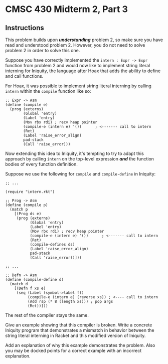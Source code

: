 # CMSC 430 Midterm 2, Part 3

## Instructions

This problem builds upon ***understanding*** problem 2, so make sure
you have read and understood problem 2.  However, you do not need to
solve problem 2 in order to solve this one.

Suppose you have correctly implemented the `intern : Expr -> Expr`
function from problem 2 and would now like to implement string literal
interning for Iniquity, the language after Hoax that adds the
ability to define and call functions.

For Hoax, it was possible to implement string literal interning by
calling `intern` within the `compile` function like so:

```
;; Expr -> Asm
(define (compile e)
  (prog (externs)           
        (Global 'entry)
        (Label 'entry)
        (Mov rbx rdi) ; recv heap pointer
        (compile-e (intern e) '())      ; <------- call to intern
        (Ret)
        (Label 'raise_error_align)
        pad-stack
        (Call 'raise_error)))
```

Now extending this idea to Iniquity, it's tempting to try to adapt
this approach by calling `intern` on the top-level expression
***and*** the function bodies of every function definition.

Suppose we use the following for `compile` and `compile-define` in
Iniquity:

```
;; ...

(require "intern.rkt")

;; Prog -> Asm
(define (compile p)
  (match p
    [(Prog ds e)  
     (prog (externs)
           (Global 'entry)
           (Label 'entry)
           (Mov rbx rdi) ; recv heap pointer
           (compile-e (intern e) '())      ; <------- call to intern
           (Ret)
           (compile-defines ds)
           (Label 'raise_error_align)
           pad-stack
           (Call 'raise_error))]))

;; ...

;; Defn -> Asm
(define (compile-define d)
  (match d
    [(Defn f xs e)
     (seq (Label (symbol->label f))
          (compile-e (intern e) (reverse xs)) ; <---- call to intern
          (Add rsp (* 8 (length xs))) ; pop args
          (Ret))]))
```

The rest of the compiler stays the same.

Give an example showing that this compiler is broken. Write a concrete Iniquity
program that demonstrates a mismatch in behavior between the string literal
interning in Racket and this modified version of Iniquity.

Add an explanation of why this example demonstrates the problem.  Also you may
be docked points for a correct example with an incorrect explanation.
